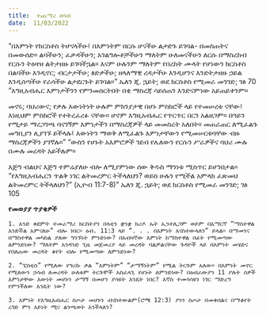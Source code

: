 ```yaml
---
title:  ተጨማሪ ሀሳብ
date:  11/03/2022
---
```


“በእምነት የክርስቶስ ትሆናላችሁ፤ በእምነትም በርሱ  ሆናችሁ ልታድጉ ይገባል- በመስጠትና በመውሰድ። ልባችሁን; ፈቃዳችሁን; አገልግሎቶቻችሁን ማለትም ሁለመናችሁን ለርሱ በማስረከብ የርሱን ትዕዛዝ ልትታዘዙ ይገባችኋል። እናም ሁሉንም ማለትም የበረከት ሙላት የሆነውን ክርስቶስ በልባችሁ እንዲኖር; ብርታታችሁ; ፅድቃችሁ; ዘላለማዊ ረዳታችሁ እንዲሆንና እንድትታዘዙ ኃይል እንዲሰጣችሁ የራሳችሁ ልታደርጉት ይገባል።” ኤለን ጂ. ኋይት; ወደ ክርስቶስ የሚመራ መንገድ; ገፅ 70 “እግዚአብሔር እምነታችንን የምንመሰርትበት በቂ ማስረጃ ሳይሰጠን እንድናምነው አይጠይቀንም።

መኖሩ; ባህሪውና; የቃሉ እውነትነት ሁሉም ምክንያታዊ በሆኑ ምስክሮች ላይ የተመሠረቱ ናቸው፤ እነዚህም ምስክሮች የተትረፈረፉ ናቸው። ሆኖም እግዚአብሔር የጥርጥር በርን አልዘጋም። በዓይን የሚታይ ማረጋገጫ ባናገኝም እምነታችን በማስረጃዎች ላይ መመስረት አለበት። መጠራጠር ለሚፈልጉ መግቢያን ሊያገኙ ይችላሉ፤ እውነትን ማወቅ ለሚፈልጉ እምነታቸውን የሚመሠርቱባቸው ብዙ ማስረጃዎችን ያገኛሉ።” “ውስን የሆኑት አእምሮዎች ገደብ የሌለውን የርሱን ሥራዎችና ባህሪ ሙሉ በሙሉ መረዳት አይችሉም።

እጅግ ብልህና እጅግ ተምሬያለሁ ብሎ ለሚያምነው ሰው ቅዱስ ማንነቱ ሚስጥር ይሆንበታል። “የእግዚአብሔርን ጥልቅ ነገር ልትመረምር ትችላለህን? ወይስ ሁሉን የሚችል አምላክ ፈጽመህ ልትመረምር ትችላለህን?” (ኢዮብ 11:7-8)” ኤለን ጂ. ኋይት; ወደ ክርስቶስ የሚመራ መንገድ; ገፅ 105

**የመወያያ ጥያቄዎች**

`1. አንድ ቀደምት ተመራማሪ ክርስትያን በላቲን ቋንቋ ክሪዶ ኡት ኢንተሊጋም ወይም በአማርኛ “ማስተዋል እንድችል አምናለሁ” ብሎ ነበር። ዕብ. 11:3 ላይ “. . . በእምነት እናስተውላለን” ይላል። በማመንና በማስተዋል መካከል ያለው ግንኙነት ምንድነው? በአብዛኛው እምነት ከማስተዋል በፊት የሚመጣው ለምንድነው? ማለትም አንዳንድ ጊዜ መጀመሪያ ላይ መረዳት ባልቻልናቸው ጉዳዮች ላይ በእምነት መሄድና የበለጠው መረዳት ቆየት ብሎ የሚመጣው ለምንድነው?`

`2. “ፒስቲስ” የሚለው የግሪኩ ቃል “እምነትም” “ታማኝነትም” የሚል ትርጉም አለው። በእምነት መኖር የሚለውን ኃሳብ ለመረዳት ሁለቱም ትርጉሞች አስፈላጊ የሆኑት ለምንድነው? በዕብራውያን 11 ያሉት ሰዎች እምነታቸው እውነት መሆኑን ታማኝ በመሆን ያሳዩት እንዴት ነበር? እኛስ ተመሳሳዩን ነገር ማድረግ የምንችለው እንዴት ነው?`

`3. እምነት የእግዚአብሔር ስጦታ መሆኑን ብናስተውልም(ሮሜ 12:3) ያንን ስጦታ በመቀበልና በማቆየት ረገድ ምን አይነት ሚና ልንጫወት እንችላለን?`